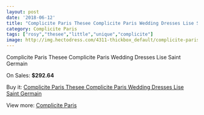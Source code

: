 ```yaml
---
layout: post
date: '2018-06-12'
title: "Complicite Paris Thesee Complicite Paris Wedding Dresses Lise Saint Germain"
category: Complicite Paris
tags: ["rosy","thesee","little","unique","complicite"]
image: http://img.hectodress.com/4311-thickbox_default/complicite-paris-thesee-complicite-paris-wedding-dresses-lise-saint-germain.jpg
---
```

Complicite Paris Thesee Complicite Paris Wedding Dresses Lise Saint Germain

On Sales: **$292.64**
<a href="https://www.hectodress.com/complicite-paris/2241-complicite-paris-thesee-complicite-paris-wedding-dresses-lise-saint-germain.html"><amp-img layout="responsive" width="600" height="600" src="//img.hectodress.com/4311-thickbox_default/complicite-paris-thesee-complicite-paris-wedding-dresses-lise-saint-germain.jpg" alt="Complicite Paris Thesee Complicite Paris Wedding Dresses Lise Saint Germain 0" /></a>

Buy it: [Complicite Paris Thesee Complicite Paris Wedding Dresses Lise Saint Germain](https://www.hectodress.com/complicite-paris/2241-complicite-paris-thesee-complicite-paris-wedding-dresses-lise-saint-germain.html "Complicite Paris Thesee Complicite Paris Wedding Dresses Lise Saint Germain")

View more: [Complicite Paris](https://www.hectodress.com/37-complicite-paris "Complicite Paris")